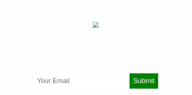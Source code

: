 # SGA0.2
<!DOCTYPE html>
<html>
<head>
  <title>Oluwatobi Babalola</title>
  <style>
    body {
      text-align: center;
      background: url("https://i.imgur.com/zfSTsmg.jpg");
      background-size: cover;
      background-position: center;
      color: white;
      font-family: helvetica;
    }
    p {
      font-size: 22px;
    }
    input {
      border: 0;
      padding: 10px;
      font-size: 18px;
    }
    input[type="submit"] {
      background: green;
      color: white;
    }
  </style>
</head>
<body>
  <img src="https://i.imgur.com/0y6TZM5.jpg?1" placeholder="Oluwatobi Babalola">
  <p>Hi! I'm Oluwatobi Babalola, a budding UI/UX designer and a front-end developer. Nice to finally meet you!</p>
  <input type="email" placeholder="Your Email">
  <input type="submit">
</body>
</html>
